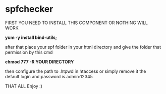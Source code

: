 # spfchecker

FIRST YOU NEED TO INSTALL THIS COMPONENT OR NOTHING WILL WORK

**yum -y install bind-utils;**

after that place your spf folder in your html directory and give the folder that permission by this cmd

**chmod 777 -R YOUR DIRECTORY**

then configure the path to .htpwd in htaccess or simply remove it the default login and password is admin:12345

THAT ALL Enjoy :)
